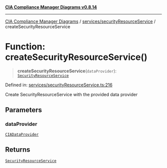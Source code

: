 [**CIA Compliance Manager Diagrams v0.8.14**](../../../README.md)

***

[CIA Compliance Manager Diagrams](../../../modules.md) / [services/securityResourceService](../README.md) / createSecurityResourceService

# Function: createSecurityResourceService()

> **createSecurityResourceService**(`dataProvider`): [`SecurityResourceService`](../classes/SecurityResourceService.md)

Defined in: [services/securityResourceService.ts:216](https://github.com/Hack23/cia-compliance-manager/blob/257dd569f432a46611a1746c832a7e3d29232229/src/services/securityResourceService.ts#L216)

Create SecurityResourceService with the provided data provider

## Parameters

### dataProvider

[`CIADataProvider`](../../../types/interfaces/CIADataProvider.md)

## Returns

[`SecurityResourceService`](../classes/SecurityResourceService.md)
